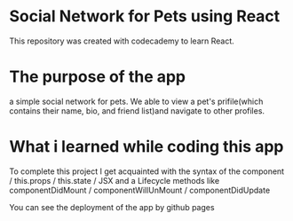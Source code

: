 # Social Network for Pets using React
  This repository was created with codecademy to learn React.
# The purpose of the app
  a simple social network for pets. We able to view a pet's prifile(which contains their name, bio, and friend list)and navigate to other profiles.
# What i learned while coding this app
  To complete this project I get acquainted with the syntax of the component / this.props / this.state / JSX and a Lifecycle methods like componentDidMount / componentWillUnMount / componentDidUpdate

You can see the deployment of the app by github pages
